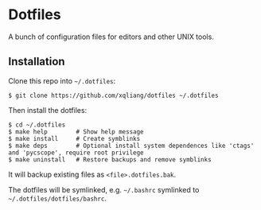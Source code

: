 Dotfiles
========

A bunch of configuration files for editors and other UNIX tools.

Installation
------------

Clone this repo into `~/.dotfiles`:

    $ git clone https://github.com/xqliang/dotfiles ~/.dotfiles

Then install the dotfiles:

    $ cd ~/.dotfiles
    $ make help        # Show help message
    $ make install     # Create symblinks
    $ make deps        # Optional install system dependences like 'ctags' and 'pycscope', require root privilege
    $ make uninstall   # Restore backups and remove symblinks

It will backup existing files as `<file>.dotfiles.bak`.

The dotfiles will be symlinked, e.g. `~/.bashrc` symlinked to `~/.dotfiles/dotfiles/bashrc`.
